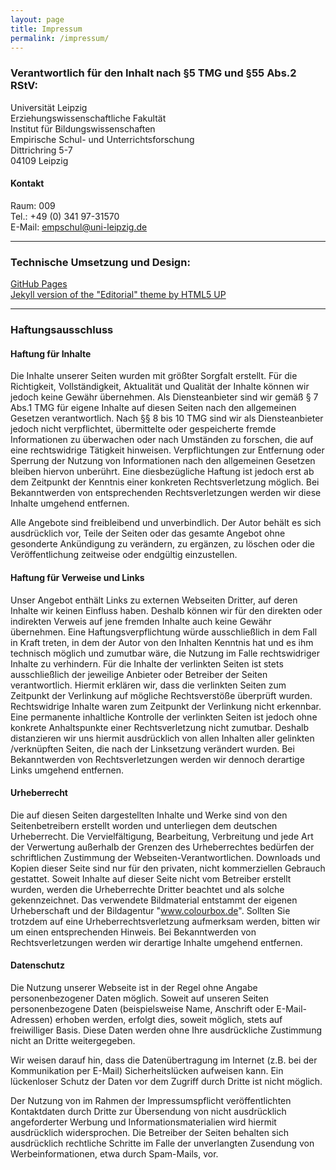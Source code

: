 ```yaml
---
layout: page
title: Impressum
permalink: /impressum/
---
```

### Verantwortlich für den Inhalt nach §5 TMG und §55 Abs.2 RStV:
Universität Leipzig<br>
Erziehungswissenschaftliche Fakultät<br>
Institut für Bildungswissenschaften<br>
Empirische Schul- und Unterrichtsforschung<br>
Dittrichring 5-7<br>
04109 Leipzig

#### Kontakt
Raum: 009<br>
Tel.: +49 (0) 341 97-31570<br>
E-Mail: [empschul@uni-leipzig.de](empschul@uni-leipzig.de)

***

### Technische Umsetzung und Design:
[GitHub Pages](https://pages.github.com/)<br>
[Jekyll version of the "Editorial" theme by HTML5 UP](https://jekyll-themes.com/editorial/)

***

### Haftungsausschluss

#### Haftung für Inhalte
Die Inhalte unserer Seiten wurden mit größter Sorgfalt erstellt. Für die Richtigkeit, Vollständigkeit, Aktualität und Qualität der Inhalte können wir jedoch keine Gewähr übernehmen. Als Diensteanbieter sind wir gemäß § 7 Abs.1 TMG für eigene Inhalte auf diesen Seiten nach den allgemeinen Gesetzen verantwortlich. Nach §§ 8 bis 10 TMG sind wir als Diensteanbieter jedoch nicht verpflichtet, übermittelte oder gespeicherte fremde Informationen zu überwachen oder nach Umständen zu forschen, die auf eine rechtswidrige Tätigkeit hinweisen. Verpflichtungen zur Entfernung oder Sperrung der Nutzung von Informationen nach den allgemeinen Gesetzen bleiben hiervon unberührt. Eine diesbezügliche Haftung ist jedoch erst ab dem Zeitpunkt der Kenntnis einer konkreten Rechtsverletzung möglich. Bei Bekanntwerden von entsprechenden Rechtsverletzungen werden wir diese Inhalte umgehend entfernen.

Alle Angebote sind freibleibend und unverbindlich. Der Autor behält es sich ausdrücklich vor, Teile der Seiten oder das gesamte Angebot ohne gesonderte Ankündigung zu verändern, zu ergänzen, zu löschen oder die Veröffentlichung zeitweise oder endgültig einzustellen.

#### Haftung für Verweise und Links
Unser Angebot enthält Links zu externen Webseiten Dritter, auf deren Inhalte wir keinen Einfluss haben. Deshalb können wir für den direkten oder indirekten Verweis auf jene fremden Inhalte auch keine Gewähr übernehmen. Eine Haftungsverpflichtung würde ausschließlich in dem Fall in Kraft treten, in dem der Autor von den Inhalten Kenntnis hat und es ihm technisch möglich und zumutbar wäre, die Nutzung im Falle rechtswidriger Inhalte zu verhindern. Für die Inhalte der verlinkten Seiten ist stets ausschließlich der jeweilige Anbieter oder Betreiber der Seiten verantwortlich. Hiermit erklären wir, dass die verlinkten Seiten zum Zeitpunkt der Verlinkung auf mögliche Rechtsverstöße überprüft wurden. Rechtswidrige Inhalte waren zum Zeitpunkt der Verlinkung nicht erkennbar. Eine permanente inhaltliche Kontrolle der verlinkten Seiten ist jedoch ohne konkrete Anhaltspunkte einer Rechtsverletzung nicht zumutbar. Deshalb distanzieren wir uns hiermit ausdrücklich von allen Inhalten aller gelinkten /verknüpften Seiten, die nach der Linksetzung verändert wurden. Bei Bekanntwerden von Rechtsverletzungen werden wir dennoch derartige Links umgehend entfernen.

#### Urheberrecht
Die auf diesen Seiten dargestellten Inhalte und Werke sind von den Seitenbetreibern erstellt worden und unterliegen dem deutschen Urheberrecht. Die Vervielfältigung, Bearbeitung, Verbreitung und jede Art der Verwertung außerhalb der Grenzen des Urheberrechtes bedürfen der schriftlichen Zustimmung der Webseiten-Verantwortlichen. Downloads und Kopien dieser Seite sind nur für den privaten, nicht kommerziellen Gebrauch gestattet. Soweit Inhalte auf dieser Seite nicht vom Betreiber erstellt wurden, werden die Urheberrechte Dritter beachtet und als solche gekennzeichnet. Das verwendete Bildmaterial entstammt der eigenen Urheberschaft und der Bildagentur "www.colourbox.de". Sollten Sie trotzdem auf eine Urheberrechtsverletzung aufmerksam werden, bitten wir um einen entsprechenden Hinweis. Bei Bekanntwerden von Rechtsverletzungen werden wir derartige Inhalte umgehend entfernen.

#### Datenschutz
Die Nutzung unserer Webseite ist in der Regel ohne Angabe personenbezogener Daten möglich. Soweit auf unseren Seiten personenbezogene Daten (beispielsweise Name, Anschrift oder E-Mail-Adressen) erhoben werden, erfolgt dies, soweit möglich, stets auf freiwilliger Basis. Diese Daten werden ohne Ihre ausdrückliche Zustimmung nicht an Dritte weitergegeben.

Wir weisen darauf hin, dass die Datenübertragung im Internet (z.B. bei der Kommunikation per E-Mail) Sicherheitslücken aufweisen kann. Ein lückenloser Schutz der Daten vor dem Zugriff durch Dritte ist nicht möglich.

Der Nutzung von im Rahmen der Impressumspflicht veröffentlichten Kontaktdaten durch Dritte zur Übersendung von nicht ausdrücklich angeforderter Werbung und Informationsmaterialien wird hiermit ausdrücklich widersprochen. Die Betreiber der Seiten behalten sich ausdrücklich rechtliche Schritte im Falle der unverlangten Zusendung von Werbeinformationen, etwa durch Spam-Mails, vor.
